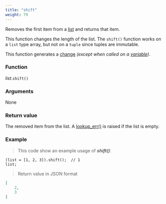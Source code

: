 ```yaml
---
title: "shift"
weight: 79
---
```


Removes the first item from a [list](../../list) and returns that item.

This function changes the length of the list. The `shift()` function works
on a `list` type array, but not on a `tuple` since tuples are immutable.

This function generates a [change](../../../overview/changes) *(except when called on a [variable](../../../overview/variable))*.

### Function

*list*.`shift()`

### Arguments

None

### Return value

The removed item from the list. A [lookup_err()](../../../errors/lookup_err) is raised if the list is empty.

### Example

> This code show an example usage of ***shift()***:

```thingsdb,json_response
(list = [1, 2, 3]).shift();  // 1
list;
```

> Return value in JSON format

```json
[
    2,
    3
]
```
